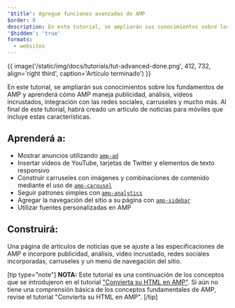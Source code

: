 ```yaml
---
'$title': Agregue funciones avanzadas de AMP
$order: 0
description: En este tutorial, se ampliarán sus conocimientos sobre los fundamentos de AMP y aprenderá cómo AMP maneja la publicidad, análisis, videos incrustados, integración con las redes sociales, carruseles y mucho más.
'$hidden': 'true'
formats:
  - websites
---
```


{{ image('/static/img/docs/tutorials/tut-advanced-done.png', 412, 732, align='right third', caption='Artículo terminado') }}

En este tutorial, se ampliarán sus conocimientos sobre los fundamentos de AMP y aprenderá cómo AMP maneja publicidad, análisis, videos incrustados, integración con las redes sociales, carruseles y mucho más. Al final de este tutorial, habrá creado un artículo de noticias para móviles que incluye estas características.

## Aprenderá a:

- Mostrar anuncios utilizando [`amp-ad`](../../../../documentation/components/reference/amp-ad.md)
- Insertar videos de YouTube, tarjetas de Twitter y elementos de texto responsivo
- Construir carruseles con imágenes y combinaciones de contenido mediante el uso de [`amp-carousel`](../../../../documentation/components/reference/amp-carousel.md)
- Seguir patrones simples con [`amp-analytics`](../../../../documentation/components/reference/amp-analytics.md)
- Agregar la navegación del sitio a su página con [`amp-sidebar`](../../../../documentation/components/reference/amp-sidebar.md)
- Utilizar fuentes personalizadas en AMP

## Construirá:

Una página de artículos de noticias que se ajuste a las especificaciones de AMP e incorpore publicidad, análisis, video incrustado, redes sociales incorporadas, carruseles y un menú de navegación del sitio.

[tip type="note"] <strong>NOTA:</strong> Este tutorial es una continuación de los conceptos que se introdujeron en el tutorial ["Convierta su HTML en AMP"](../../../../documentation/guides-and-tutorials/start/converting/index.md). Si aún no tiene una comprensión básica de los conceptos fundamentales de AMP, revise el tutorial <a>"Convierta su HTML en AMP"</a>. [/tip]
